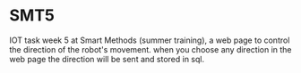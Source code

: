 # SMT5
IOT task week 5 at Smart Methods (summer training), a web page to control the direction of the robot's movement. 
when you choose any direction in the web page the direction will be sent and stored in sql.
